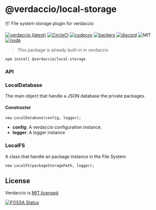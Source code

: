# @verdaccio/local-storage

📦 File system storage plugin for verdaccio 

[![verdaccio (latest)](https://img.shields.io/npm/v/@verdaccio/local-storage/latest.svg)](https://www.npmjs.com/package/@verdaccio/local-storage)
[![CircleCI](https://circleci.com/gh/verdaccio/local-storage/tree/master.svg?style=svg)](https://circleci.com/gh/verdaccio/local-storage/tree/master)
[![codecov](https://codecov.io/gh/verdaccio/local-storage/branch/master/graph/badge.svg)](https://codecov.io/gh/verdaccio/local-storage)
[![backers](https://opencollective.com/verdaccio/tiers/backer/badge.svg?label=Backer&color=brightgreen)](https://opencollective.com/verdaccio)
[![discord](https://img.shields.io/discord/388674437219745793.svg)](http://chat.verdaccio.org/)
![MIT](https://img.shields.io/github/license/mashape/apistatus.svg)
[![node](https://img.shields.io/node/v/@verdaccio/local-storage/latest.svg)](https://www.npmjs.com/package/@verdaccio/local-storage)

> This package is already built-in in verdaccio

```
npm install @verdaccio/local-storage
```

### API

### LocalDatabase

The main object that handle a JSON database the private packages.

#### Constructor

```
new LocalDatabase(config, logger);
```

* **config**: A verdaccio configuration instance.
* **logger**: A logger instance

### LocalFS

A class that handle an package instance in the File System

```
new LocalFS(packageStoragePath, logger);
```



## License
Verdaccio is [MIT licensed](https://github.com/verdaccio/local-storage/blob/master/LICENSE).


[![FOSSA Status](https://app.fossa.io/api/projects/git%2Bgithub.com%2Fverdaccio%2Flocal-storage.svg?type=large)](https://app.fossa.io/projects/git%2Bgithub.com%2Fverdaccio%2Flocal-storage?ref=badge_large)
